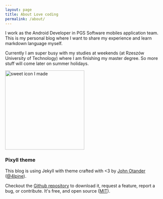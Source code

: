 ```yaml
---
layout: page
title: About Love coding
permalink: /about/
---
```


I work as the Android Developer in PGS Software mobiles application team.
This is my personal blog where I want to share my experience and learn markdown language myself.

Currently I am super busy with my studies at weekends (at Rzeszów University of Technology) where I am finishing my master degree. So more stuff will come later on summer holidays.


<img src="../images/icon.png" width="256" height="256" alt="sweet icon I made"/>

### Pixyll theme
This blog is using Jekyll with theme crafted with <3 by [John Otander](http://johnotander.com)
([@4lpine](https://twitter.com/4lpine)).

Checkout the [Github repository](https://github.com/johnotander/pixyll) to download it,
request a feature, report a bug, or contribute. It's free, and open source
([MIT](http://opensource.org/licenses/MIT)).